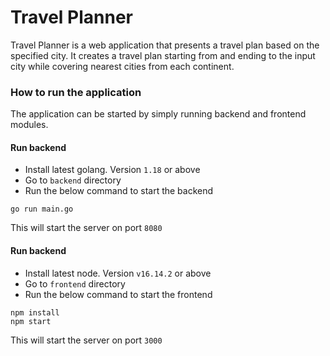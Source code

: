 # Travel Planner

Travel Planner is a web application that presents a travel plan based on the specified city. It creates a travel plan starting from and ending to the input city while covering nearest cities from each continent.

### How to run the application
The application can be started by simply running backend and frontend modules.

#### Run backend
- Install latest golang. Version `1.18` or above
- Go to `backend` directory
- Run the below command to start the backend
```
go run main.go
```
This will start the server on port `8080`

#### Run backend
- Install latest node. Version `v16.14.2` or above
- Go to `frontend` directory
- Run the below command to start the frontend
```
npm install
npm start
```
This will start the server on port `3000`